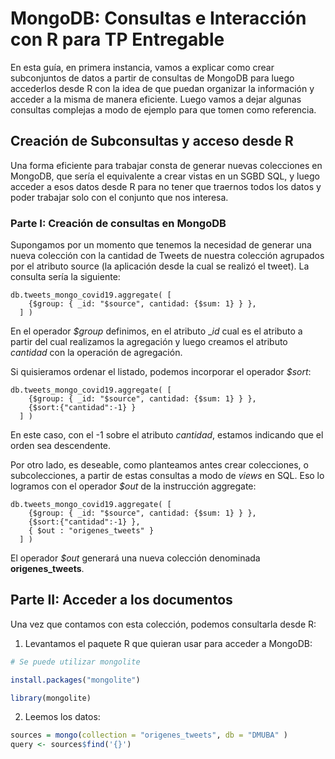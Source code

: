 # MongoDB: Consultas e Interacción con R para TP Entregable

En esta guía, en primera instancia, vamos a explicar como crear subconjuntos de datos a partir de consultas de MongoDB para luego accederlos desde R con la idea de que puedan organizar la información y acceder a la misma de manera eficiente. Luego vamos a dejar algunas consultas complejas a modo de ejemplo para que tomen como referencia.

## Creación de Subconsultas y acceso desde R

Una forma eficiente para trabajar consta de generar nuevas colecciones en MongoDB, que sería el equivalente a crear vistas en un SGBD SQL, y luego acceder a esos datos desde R para no tener que traernos todos los datos y poder trabajar solo con el conjunto que nos interesa.

### Parte I: Creación de consultas en MongoDB

Supongamos por un momento que tenemos la necesidad de generar una nueva colección con la cantidad de Tweets de nuestra colección agrupados por el atributo source (la aplicación desde la cual se realizó el tweet).
La consulta sería la siguiente:
```mongodb
db.tweets_mongo_covid19.aggregate( [
    {$group: { _id: "$source", cantidad: {$sum: 1} } },
  ] )
```
En el operador _$group_ definimos, en el atributo __id_ cual es el atributo a partir del cual realizamos la agregación y luego creamos el atributo _cantidad_ con la operación de agregación.

Si quisieramos ordenar el listado, podemos incorporar el operador _$sort_:
```mongodb
db.tweets_mongo_covid19.aggregate( [
    {$group: { _id: "$source", cantidad: {$sum: 1} } },
    {$sort:{"cantidad":-1} }
  ] )
```

En este caso, con el -1 sobre el atributo _cantidad_, estamos indicando que el orden sea descendente.

Por otro lado, es deseable, como planteamos antes crear colecciones, o subcolecciones, a partir de estas consultas a modo de _views_ en SQL. Eso lo logramos con el operador _$out_ de la instrucción aggregate:
```mongodb
db.tweets_mongo_covid19.aggregate( [
    {$group: { _id: "$source", cantidad: {$sum: 1} } },
    {$sort:{"cantidad":-1} },
    { $out : "origenes_tweets" }
  ] )
```

El operador _$out_ generará una nueva colección denominada __origenes_tweets__.

## Parte II: Acceder a los documentos

Una vez que contamos con esta colección, podemos consultarla desde R:

1. Levantamos el paquete R que quieran usar para acceder a MongoDB:
```R
# Se puede utilizar mongolite

install.packages("mongolite")

library(mongolite)
```

2. Leemos los datos:
```R
sources = mongo(collection = "origenes_tweets", db = "DMUBA" )
query <- sources$find('{}')
```
